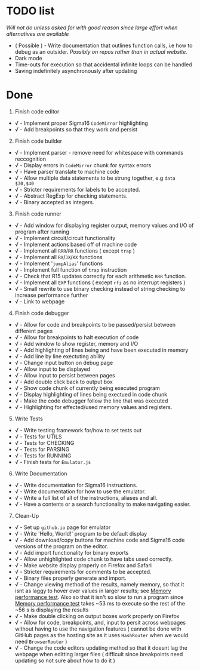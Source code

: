 # TODO list

*Will not do unless asked for with good reason since large effort when alternatives are available*

* ( Possible ) - Write documentation that outlines function calls, i.e how to debug as an outsider. *Possibly on repos rather than in actual website.*
* Dark mode
* Time-outs for execution so that accidental infinite loops can be handled
* Saving indefinitely asynchronously after updating

# Done

1. Finish code editor
* √ - Implement proper Sigma16 `CodeMirror` highlighting
* √ - Add breakpoints so that they work and persist

2. Finish code builder
* √ - Implement parser - remove need for whitespace with commands reccognition
* √ - Display errors in `CodeMirror` chunk for syntax errors
* √ - Have parser translate to machine code
* √ - Allow multiple data statements to be strung together, e.g `data $30,$40`
* √ - Stricter requirements for labels to be accepted.
* √ - Abstract RegExp for checking statements.
* √ - Binary accepted as integers.

3. Finish code runner
* √ - Add window for displaying register output, memory values and I/O of program after running
* √ - Implement circuit/circuit functionality
* √ - Implement actions based off of machine code
* √ - Implement all `RRR`/`RR` functions ( except `trap` )
* √ - Implement all `RX`/`JX`/`KX` functions
* √ - Implement '`jumpAlias`' functions
* √ - Implement full function of `trap` instruction
* √ - Check that R15 updates correctly for each arithmetic `RRR` function.
* √ - Implement all `EXP` functions ( except `rfi` as no interrupt registers )
* √ - Small rewrite to use binary checking instead of string checking to increase performance further
* √ - Link to webpage

4. Finish code debugger
* √ - Allow for code and breakpoints to be passed/persist between different pages
* √ - Allow for breakpoints to halt execution of code
* √ - Add window to show register, memory and I/O
* √ - Add highlighting of lines being and have been executed in memory
* √ - Add line by line exectuting ability
* √ - Change input button on debug page
* √ - Allow input to be displayed
* √ - Allow input to persist between pages
* √ - Add double click back to output box
* √ - Show code chunk of currently being executed program
* √ - Display highlighting of lines being exectued in code chunk
* √ - Make the code debugger follow the line that was executed
* √ - Highlighting for effected/used memory values and registers.

5. Write Tests
* √ - Write testing framework for/how to set tests out
* √ - Tests for UTILS
* √ - Tests for CHECKING
* √ - Tests for PARSING
* √ - Tests for RUNNING
* √ - Finish tests for `Emulator.js`

6. Write Documentation
* √ - Write documentation for Sigma16 instructions.
* √ - Write documentation for how to use the emulator.
* √ - Write a full list of all of the instructions, aliases and all.
* √ - Have a contents or a search functionality to make navigating easier.

7. Clean-Up
* √ - Set up `github.io` page for emulator
* √ - Write 'Hello, World!' program to be default display
* √ - Add download/copy buttons for machine code and Sigma16 code versions of the program on the editor.
* √ - Add import functionality for binary exports
* √ - Allow unhighlighted code chunk to have tabs used correctly.
* √ - Make website display properly on Firefox and Safari
* √ - Stricter requirements for comments to be accepted.
* √ - Binary files properly generate and import.
* √ - Change viewing method of the results, namely memory, so that it isnt as laggy to hover over values in larger results; see [Memory performance test](https://github.com/QuestioWo/Sigma17#memory-performance-test-). Also so that it isn't so slow to run a program since [Memory performance test](https://github.com/QuestioWo/Sigma17#memory-performance-test-) takes ~53 ms to execute so the rest of the ~56 s is displaying the results
* √ - Make double clicking on output boxes work properly on Firefox
* √ - Allow for code, breakpoints, and, input to persit across webpages without having to use the navigation features ( cannot be done with GitHub pages as the hosting site as it uses `HashRouter` when we would need `BrowserRouter` )
* √ - Change the code editors updating method so that it doesnt lag the webpage when editting larger files ( difficult since breakpoints need updating so not sure about how to do it )